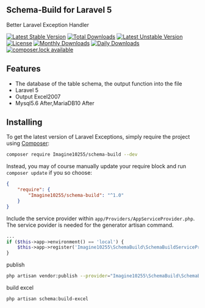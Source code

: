 ## Schema-Build for Laravel 5

Better Laravel Exception Handler

[![Latest Stable Version](https://poser.pugx.org/imagine10255/schema-build/version)](https://packagist.org/packages/imagine10255/schema-build)
[![Total Downloads](https://poser.pugx.org/imagine10255/schema-build/downloads)](https://packagist.org/packages/imagine10255/schema-build)
[![Latest Unstable Version](https://poser.pugx.org/imagine10255/schema-build/v/unstable)](//packagist.org/packages/imagine10255/schema-build)
[![License](https://poser.pugx.org/imagine10255/schema-build/license)](https://packagist.org/packages/imagine10255/schema-build)
[![Monthly Downloads](https://poser.pugx.org/imagine10255/schema-build/d/monthly)](https://packagist.org/packages/imagine10255/schema-build)
[![Daily Downloads](https://poser.pugx.org/imagine10255/schema-build/d/daily)](https://packagist.org/packages/imagine10255/schema-build)
[![composer.lock available](https://poser.pugx.org/imagine10255/schema-build/composerlock)](https://packagist.org/packages/imagine10255/schema-build)

## Features
- The database of the table schema, the output function into the file
- Laravel 5
- Output Excel2007
- Mysql5.6 After,MariaDB10 After

## Installing

To get the latest version of Laravel Exceptions, simply require the project using [Composer](https://getcomposer.org):

```bash
composer require Imagine10255/schema-build --dev
```

Instead, you may of course manually update your require block and run `composer update` if you so choose:

```json
{
    "require": {
        "Imagine10255/schema-build": "^1.0"
    }
}
```

Include the service provider within `app/Providers/AppServiceProvider.php`. The service povider is needed for the generator artisan command.

```php
...
if ($this->app->environment() == 'local') {
    $this->app->register('Imagine10255\SchemaBuild\SchemaBuildServiceProvider');
}
```

publish

```bash
php artisan vendor:publish --provider="Imagine10255\SchemaBuild\SchemaBuildServiceProvider"
```

build excel

```bash
php artisan schema:build-excel
```